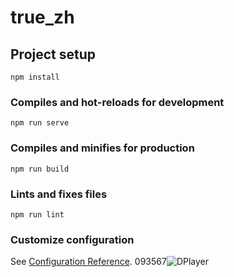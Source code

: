 # true_zh

## Project setup
```
npm install
```

### Compiles and hot-reloads for development
```
npm run serve
```

### Compiles and minifies for production
```
npm run build
```

### Lints and fixes files
```
npm run lint
```

### Customize configuration
See [Configuration Reference](https://cli.vuejs.org/config/).
093567![DPlayer](https://github.com/zengsailin/true_zh/assets/50542130/151c1b15-9b88-475e-be65-dd3375e7111e)
